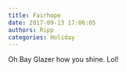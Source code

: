 ```yaml
---
title: Fairhope
date: 2017-09-13 17:06:05
authors: Ripp
categories: Holiday
---
```


 Oh Bay Glazer how you shine. Lol!